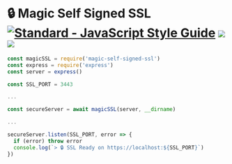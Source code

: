 # 🔒 Magic Self Signed SSL [![Standard - JavaScript Style Guide](https://img.shields.io/badge/code_style-standard-brightgreen.svg)](https://standardjs.com) ![](https://img.shields.io/npm/dm/magic-self-signed-ssl.svg) ![](https://img.shields.io/npm/v/magic-self-signed-ssl.svg)

```js
const magicSSL = require('magic-self-signed-ssl')
const express = require('express')
const server = express()

const SSL_PORT = 3443

...

const secureServer = await magicSSL(server, __dirname)

...

secureServer.listen(SSL_PORT, error => {
  if (error) throw error
  console.log(`> 🔒 SSL Ready on https://localhost:${SSL_PORT}`)
})
```

